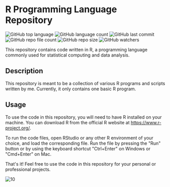 # R Programming Language Repository
![GitHub top language](https://img.shields.io/github/languages/top/shihabmuhtasim/R-programming?color=f5f5dc) 
![GitHub language count](https://img.shields.io/github/languages/count/shihabmuhtasim/R-programming?color=f5f5dc) 
![GitHub last commit](https://img.shields.io/github/last-commit/shihabmuhtasim/R-programming?color=f5f5dc) 
![GitHub repo file count](https://img.shields.io/github/directory-file-count/shihabmuhtasim/R-programming?color=f5f5dc)
![GitHub repo size](https://img.shields.io/github/repo-size/shihabmuhtasim/R-programming?color=f5f5dc)
![GitHub watchers](https://img.shields.io/github/watchers/shihabmuhtasim/R-programming?style=social)


This repository contains code written in R, a programming language commonly used for statistical computing and data analysis.

## Description

This repository is meant to be a collection of various R programs and scripts written by me. Currently, it only contains one basic R program.
## Usage

To use the code in this repository, you will need to have R installed on your machine. You can download R from the official R website at https://www.r-project.org/.

To run the code files, open RStudio or any other R environment of your choice, and load the corresponding file. Run the file by pressing the "Run" button or by using the keyboard shortcut "Ctrl+Enter" on Windows or "Cmd+Enter" on Mac.

That's it! Feel free to use the code in this repository for your personal or professional projects.

![10](https://user-images.githubusercontent.com/92597456/233435631-eec5284c-a603-488c-b635-68ec1dfa8369.png)
